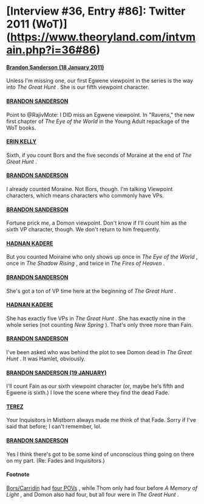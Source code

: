# [Interview #36, Entry #86]: Twitter 2011 (WoT)](https://www.theoryland.com/intvmain.php?i=36#86)

#### [Brandon Sanderson (18 January 2011)](http://twitter.com/BrandSanderson/status/27466158403747841)

Unless I'm missing one, our first Egwene viewpoint in the series is the way into
*The Great Hunt*
. She is our fifth viewpoint character.

#### [BRANDON SANDERSON](http://twitter.com/BrandSanderson/status/27489517506138112)

Point to @RajivMote: I DID miss an Egwene viewpoint. In "Ravens," the new first chapter of
*The Eye of the World*
in the Young Adult repackage of the WoT books.

#### [ERIN KELLY](http://twitter.com/LiterateKnits/status/27476136313229312)

Sixth, if you count Bors and the five seconds of Moraine at the end of
*The Great Hunt*
.

#### [BRANDON SANDERSON](http://twitter.com/BrandSanderson/status/27490131057311744)

I already counted Moraine. Not Bors, though. I'm talking Viewpoint characters, which means characters who commonly have VPs.

#### [BRANDON SANDERSON](http://twitter.com/BrandSanderson/status/27494630073311232)

Fortune prick me, a Domon viewpoint. Don't know if I'll count him as the sixth VP character, though. We don't return to him frequently.

#### [HADNAN KADERE](http://twitter.com/KadereHadnan/status/27515705742073856)

But you counted Moiraine who only shows up once in
*The Eye of the World*
, once in
*The Shadow Rising*
, and twice in
*The Fires of Heaven*
.

#### [BRANDON SANDERSON](http://twitter.com/BrandonSandrson/status/27845519166406656)

She's got a ton of VP time here at the beginning of
*The Great Hunt*
.

#### [HADNAN KADERE](http://twitter.com/KadereHadnan/status/27847096417648641)

She has exactly five VPs in
*The Great Hunt*
. She has exactly nine in the whole series (not counting
*New Spring*
). That's only three more than Fain.

#### [BRANDON SANDERSON](http://twitter.com/BrandonSandrson/status/27502405532782593)

I've been asked who was behind the plot to see Domon dead in
*The Great Hunt*
. It was Hamlet, obviously.

#### [BRANDON SANDERSON (19 JANUARY)](http://twitter.com/BrandSanderson/status/27854847906684928)

I'll count Fain as our sixth viewpoint character (or, maybe he's fifth and Egwene is sixth.) I love the scene where they find the dead Fade.

#### [TEREZ](http://twitter.com/Terez27/status/27929204620271616)

Your Inquisitors in Mistborn always made me think of that Fade. Sorry if I've said that before; I can't remember, lol.

#### [BRANDON SANDERSON](http://twitter.com/BrandSanderson/status/28191934858141696)

Yes I think there's got to be some kind of unconscious thing going on there on my part. (Re: Fades and Inquisitors.)

#### Footnote

[Bors/Carridin](http://encyclopaedia-wot.org/characters/c/carridin.html)
had
[four POVs](http://www.theoryland.com/vbulletin/showthread.php?t=368)
, while Thom only had four before
*A Memory of Light*
, and Domon also had four, but all four were in
*The Great Hunt*
.

